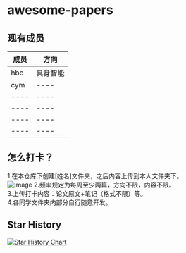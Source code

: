 # awesome-papers

## 现有成员
成员 | 方向
---- | -----
hbc | 具身智能 
cym | ---- 
---- | ---- 
---- | ---- 
---- | ---- 
---- | ---- 

## 怎么打卡？<br>
1.在本仓库下创建[姓名]文件夹，之后内容上传到本人文件夹下。<br>
![image](https://github.com/DHU-AILab/awesome-papers/assets/104660431/9cfa23a2-9963-46c5-9bc4-e1900f3157b7)
2.频率规定为每周至少两篇，方向不限，内容不限。<br>
3.上传打卡内容：论文原文+笔记（格式不限）等。<br>
4.各同学文件夹内部分自行随意开发。

## Star History

[![Star History Chart](https://api.star-history.com/svg?repos=DHU-AILab/awesome-papers/&type=Date)](https://star-history.com/#DHU-AILab/awesome-papers/&Date)
